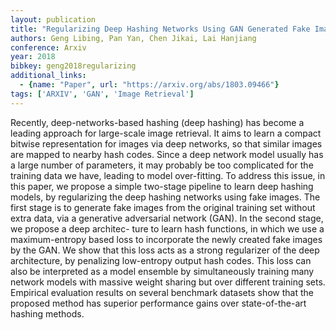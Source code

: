 ```yaml
---
layout: publication
title: "Regularizing Deep Hashing Networks Using GAN Generated Fake Images"
authors: Geng Libing, Pan Yan, Chen Jikai, Lai Hanjiang
conference: Arxiv
year: 2018
bibkey: geng2018regularizing
additional_links:
  - {name: "Paper", url: "https://arxiv.org/abs/1803.09466"}
tags: ['ARXIV', 'GAN', 'Image Retrieval']
---
```

Recently, deep-networks-based hashing (deep hashing) has become a leading approach for large-scale image retrieval. It aims to learn a compact bitwise representation for images via deep networks, so that similar images are mapped to nearby hash codes. Since a deep network model usually has a large number of parameters, it may probably be too complicated for the training data we have, leading to model over-fitting. To address this issue, in this paper, we propose a simple two-stage pipeline to learn deep hashing models, by regularizing the deep hashing networks using fake images. The first stage is to generate fake images from the original training set without extra data, via a generative adversarial network (GAN). In the second stage, we propose a deep architec- ture to learn hash functions, in which we use a maximum-entropy based loss to incorporate the newly created fake images by the GAN. We show that this loss acts as a strong regularizer of the deep architecture, by penalizing low-entropy output hash codes. This loss can also be interpreted as a model ensemble by simultaneously training many network models with massive weight sharing but over different training sets. Empirical evaluation results on several benchmark datasets show that the proposed method has superior performance gains over state-of-the-art hashing methods.